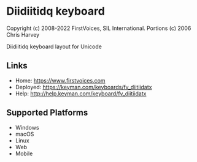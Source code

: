 Diidiitidq keyboard
======================

Copyright (c) 2008-2022 FirstVoices, SIL International. Portions (c) 2006 Chris Harvey


Diidiitidq keyboard layout for Unicode

Links
-----

 * Home:     <https://www.firstvoices.com>
 * Deployed: <https://keyman.com/keyboards/fv_diitiidatx>
 * Help:     <http://help.keyman.com/keyboard/fv_diitiidatx>
 
Supported Platforms
-------------------

 * Windows
 * macOS
 * Linux
 * Web
 * Mobile

